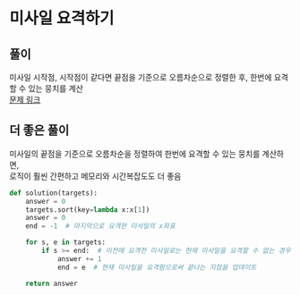 # 미사일 요격하기
## 풀이  
미사일 시작점, 시작점이 같다면 끝점을 기준으로 오름차순으로 정렬한 후, 한번에 요격할 수 있는 뭉치를 계산  
[문제 링크](https://school.programmers.co.kr/learn/courses/30/lessons/181188)
## 더 좋은 풀이
미사일의 끝점을 기준으로 오름차순을 정렬하여 한번에 요격할 수 있는 뭉치를 계산하면,  
로직이 훨씬 간편하고 메모리와 시간복잡도도 더 좋음
```python
def solution(targets):
    answer = 0
    targets.sort(key=lambda x:x[1])
    answer = 0
    end = -1  # 마지막으로 요격한 미사일의 x좌표

    for s, e in targets:
        if s >= end:  # 이전에 요격한 미사일로는 현재 미사일을 요격할 수 없는 경우
            answer += 1
            end = e  # 현재 미사일을 요격함으로써 끝나는 지점을 업데이트

    return answer
```
